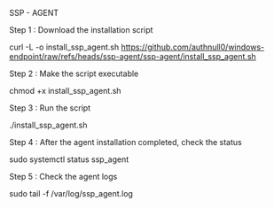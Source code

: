 SSP - AGENT 

Step 1 : Download the installation script 

curl -L -o install_ssp_agent.sh https://github.com/authnull0/windows-endpoint/raw/refs/heads/ssp-agent/ssp-agent/install_ssp_agent.sh 


Step 2 : Make the script executable 

chmod +x install_ssp_agent.sh

Step 3 : Run the script 

./install_ssp_agent.sh

Step 4 : After the agent installation completed, check the status 

sudo systemctl status ssp_agent

Step 5 : Check the agent logs

sudo tail -f /var/log/ssp_agent.log
